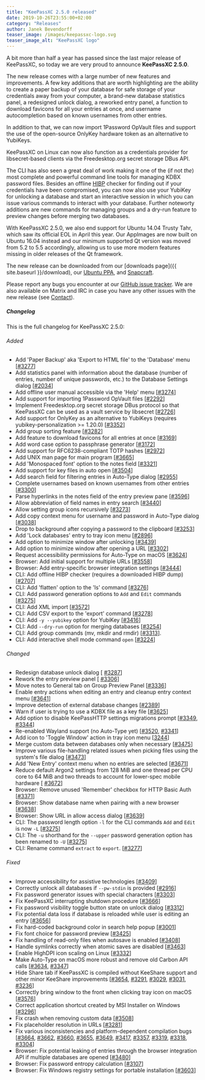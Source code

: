 ```yaml
---
title: "KeePassXC 2.5.0 released"
date: 2019-10-26T23:55:00+02:00
category: "Releases"
author: Janek Bevendorff
teaser_image: /images/keepassxc-logo.svg
teaser_image_alt: "KeePassXC logo"
---
```


A bit more than half a year has passed since the last major release of KeePassXC, so today we
are very proud to announce **KeePassXC 2.5.0**.

The new release comes with a large number of new features and improvements. A few key additions
that are worth highlighting are the ability to create a paper backup of your database for safe
storage of your credentials away from your computer, a brand-new database statistics panel, a redesigned
unlock dialog, a reworked entry panel, a function to download favicons for all your entries at once,
and username autocompletion based on known usernames from other entries.

<!--more-->

In addition to that, we can now import 1Password OpVault files and support the use
of the open-source OnlyKey hardware token as an alternative to YubiKeys.

KeePassXC on Linux can now also function as a credentials provider for libsecret-based clients
via the Freedesktop.org secret storage DBus API.

The CLI has also seen a great deal of work making it one of the (if not *the*) most complete and powerful
command line tools for managing KDBX password files. Besides an offline [HIBP](https://haveibeenpwned.com/)
checker for finding out if your credentials have been compromised, you can now also use
your YubiKey for unlocking a database and start an interactive session in which you can issue
various commands to interact with your database. Further noteworty additions are new commands for
managing groups and a dry-run feature to preview changes before merging two databases.

With KeePassXC 2.5.0, we also end support for Ubuntu 14.04 Trusty Tahr, which saw its official EOL in
April this year. Our AppImages are now built on Ubuntu 16.04 instead and our minimum supported
Qt version was moved from 5.2 to 5.5 accordingly, allowing us to use more modern features missing
in older releases of the Qt framework.

The new release can be downloaded from our
[downloads page]({{ site.baseurl }}/download), our
[Ubuntu PPA](https://launchpad.net/~phoerious/+archive/ubuntu/keepassxc/),
and [Snapcraft](https://snapcraft.io/keepassxc/).

Please report any bugs you encounter at our [GitHub issue tracker](https://github.com/keepassxreboot/keepassxc/issues).
We are also available on Matrix and IRC in case you have any other issues with the new release
(see [Contact](/team/#contact)).

<h5 id="changelog" style="clear: left">Changelog</h5>

This is the full changelog for KeePassXC 2.5.0:

<h6>Added</h6>

- Add 'Paper Backup' aka 'Export to HTML file' to the 'Database' menu [[#3277](https://github.com/keepassxreboot/keepassxc/pull/3277)]
- Add statistics panel with information about the database (number of entries, number of unique passwords, etc.) to the Database Settings dialog [[#2034](https://github.com/keepassxreboot/keepassxc/issues/2034)]
- Add offline user manual accessible via the 'Help' menu [[#3274](https://github.com/keepassxreboot/keepassxc/issues/3274)]
- Add support for importing 1Password OpVault files [[#2292](https://github.com/keepassxreboot/keepassxc/issues/2292)]
- Implement Freedesktop.org secret storage DBus protocol so that KeePassXC can be used as a vault service by libsecret [[#2726](https://github.com/keepassxreboot/keepassxc/issues/2726)]
- Add support for OnlyKey as an alternative to YubiKeys (requires yubikey-personalization >= 1.20.0) [[#3352](https://github.com/keepassxreboot/keepassxc/issues/3352)]
- Add group sorting feature [[#3282](https://github.com/keepassxreboot/keepassxc/issues/3282)]
- Add feature to download favicons for all entries at once [[#3169](https://github.com/keepassxreboot/keepassxc/issues/3169)]
- Add word case option to passphrase generator [[#3172](https://github.com/keepassxreboot/keepassxc/issues/3172)]
- Add support for RFC6238-compliant TOTP hashes [[#2972](https://github.com/keepassxreboot/keepassxc/issues/2972)]
- Add UNIX man page for main program [[#3665](https://github.com/keepassxreboot/keepassxc/issues/3665)]
- Add 'Monospaced font' option to the notes field [[#3321](https://github.com/keepassxreboot/keepassxc/issues/3321)]
- Add support for key files in auto open [[#3504](https://github.com/keepassxreboot/keepassxc/issues/3504)]
- Add search field for filtering entries in Auto-Type dialog [[#2955](https://github.com/keepassxreboot/keepassxc/issues/2955)]
- Complete usernames based on known usernames from other entries [[#3300](https://github.com/keepassxreboot/keepassxc/issues/3300)]
- Parse hyperlinks in the notes field of the entry preview pane [[#3596](https://github.com/keepassxreboot/keepassxc/issues/3596)]
- Allow abbreviation of field names in entry search [[#3440](https://github.com/keepassxreboot/keepassxc/issues/3440)]
- Allow setting group icons recursively [[#3273](https://github.com/keepassxreboot/keepassxc/issues/3273)]
- Add copy context menu for username and password in Auto-Type dialog [[#3038](https://github.com/keepassxreboot/keepassxc/issues/3038)]
- Drop to background after copying a password to the clipboard [[#3253](https://github.com/keepassxreboot/keepassxc/issues/3253)]
- Add 'Lock databases' entry to tray icon menu [[#2896](https://github.com/keepassxreboot/keepassxc/issues/2896)]
- Add option to minimize window after unlocking [[#3439](https://github.com/keepassxreboot/keepassxc/issues/3439)]
- Add option to minimize window after opening a URL [[#3302](https://github.com/keepassxreboot/keepassxc/issues/3302)]
- Request accessibility permissions for Auto-Type on macOS [[#3624](https://github.com/keepassxreboot/keepassxc/issues/3624)]
- Browser: Add initial support for multiple URLs [[#3558](https://github.com/keepassxreboot/keepassxc/issues/3558)]
- Browser: Add entry-specific browser integration settings [[#3444](https://github.com/keepassxreboot/keepassxc/issues/3444)]
- CLI: Add offline HIBP checker (requires a downloaded HIBP dump) [[#2707](https://github.com/keepassxreboot/keepassxc/issues/2707)]
- CLI: Add 'flatten' option to the 'ls' command [[#3276](https://github.com/keepassxreboot/keepassxc/issues/3276)]
- CLI: Add password generation options to `Add` and `Edit` commands [[#3275](https://github.com/keepassxreboot/keepassxc/issues/3275)]
- CLI: Add XML import [[#3572](https://github.com/keepassxreboot/keepassxc/issues/3572)]
- CLI: Add CSV export to the 'export' command [[#3278](https://github.com/keepassxreboot/keepassxc/issues/3278)]
- CLI: Add `-y --yubikey` option for YubiKey [[#3416](https://github.com/keepassxreboot/keepassxc/issues/3416)]
- CLI: Add `--dry-run` option for merging databases [[#3254](https://github.com/keepassxreboot/keepassxc/issues/3254)]
- CLI: Add group commands (mv, mkdir and rmdir) [[#3313](https://github.com/keepassxreboot/keepassxc/issues/3313)].
- CLI: Add interactive shell mode command `open` [[#3224](https://github.com/keepassxreboot/keepassxc/issues/3224)]

<h6>Changed</h6>

- Redesign database unlock dialog [ [#3287](https://github.com/keepassxreboot/keepassxc/issues/3287)]
- Rework the entry preview panel [ [#3306](https://github.com/keepassxreboot/keepassxc/issues/3306)]
- Move notes to General tab on Group Preview Panel [[#3336](https://github.com/keepassxreboot/keepassxc/issues/3336)]
- Enable entry actions when editing an entry and cleanup entry context menu  [[#3641](https://github.com/keepassxreboot/keepassxc/issues/3641)]
- Improve detection of external database changes  [[#2389](https://github.com/keepassxreboot/keepassxc/issues/2389)]
- Warn if user is trying to use a KDBX file as a key file [[#3625](https://github.com/keepassxreboot/keepassxc/issues/3625)]
- Add option to disable KeePassHTTP settings migrations prompt [[#3349](https://github.com/keepassxreboot/keepassxc/issues/3349), [#3344](https://github.com/keepassxreboot/keepassxc/issues/3344)]
- Re-enabled Wayland support (no Auto-Type yet) [[#3520](https://github.com/keepassxreboot/keepassxc/issues/3520), [#3341](https://github.com/keepassxreboot/keepassxc/issues/3341)]
- Add icon to 'Toggle Window' action in tray icon menu [[3244](https://github.com/keepassxreboot/keepassxc/issues/3244)]
- Merge custom data between databases only when necessary [[#3475](https://github.com/keepassxreboot/keepassxc/issues/3475)]
- Improve various file-handling related issues when picking files using the system's file dialog [[#3473](https://github.com/keepassxreboot/keepassxc/issues/3473)]
- Add 'New Entry' context menu when no entries are selected [[#3671](https://github.com/keepassxreboot/keepassxc/issues/3671)]
- Reduce default Argon2 settings from 128 MiB and one thread per CPU core to 64 MiB and two threads to account for lower-spec mobile hardware [ [#3672](https://github.com/keepassxreboot/keepassxc/issues/3672)]
- Browser: Remove unused 'Remember' checkbox for HTTP Basic Auth [[#3371](https://github.com/keepassxreboot/keepassxc/issues/3371)]
- Browser: Show database name when pairing with a new browser [[#3638](https://github.com/keepassxreboot/keepassxc/issues/3638)]
- Browser: Show URL in allow access dialog [[#3639](https://github.com/keepassxreboot/keepassxc/issues/3639)]
- CLI: The password length option `-l` for the CLI commands `Add` and `Edit` is now `-L` [[#3275](https://github.com/keepassxreboot/keepassxc/issues/3275)]
- CLI: The `-u` shorthand for the `--upper` password generation option has been renamed to `-U` [[#3275](https://github.com/keepassxreboot/keepassxc/issues/3275)]
- CLI: Rename command `extract` to `export`. [[#3277](https://github.com/keepassxreboot/keepassxc/issues/3277)]

<h6>Fixed</h6>

- Improve accessibility for assistive technologies [[#3409](https://github.com/keepassxreboot/keepassxc/issues/3409)]
- Correctly unlock all databases if `--pw-stdin` is provided [[#2916](https://github.com/keepassxreboot/keepassxc/issues/2916)]
- Fix password generator issues with special characters [[#3303](https://github.com/keepassxreboot/keepassxc/issues/3303)]
- Fix KeePassXC interrupting shutdown procedure [[#3666](https://github.com/keepassxreboot/keepassxc/issues/3666)]
- Fix password visibility toggle button state on unlock dialog [[#3312](https://github.com/keepassxreboot/keepassxc/issues/3312)]
- Fix potential data loss if database is reloaded while user is editing an entry [[#3656](https://github.com/keepassxreboot/keepassxc/issues/3656)]
- Fix hard-coded background color in search help popup [[#3001](https://github.com/keepassxreboot/keepassxc/issues/3001)]
- Fix font choice for password preview [[#3425](https://github.com/keepassxreboot/keepassxc/issues/3425)]
- Fix handling of read-only files when autosave is enabled [[#3408](https://github.com/keepassxreboot/keepassxc/issues/3408)]
- Handle symlinks correctly when atomic saves are disabled [[#3463](https://github.com/keepassxreboot/keepassxc/issues/3463)]
- Enable HighDPI icon scaling on Linux [[#3332](https://github.com/keepassxreboot/keepassxc/issues/3332)]
- Make Auto-Type on macOS more robust and remove old Carbon API calls [[#3634](https://github.com/keepassxreboot/keepassxc/issues/3634), [#3347](https://github.com/keepassxreboot/keepassxc/issues/3347)]
- Hide Share tab if KeePassXC is compiled without KeeShare support and other minor KeeShare improvements [[#3654](https://github.com/keepassxreboot/keepassxc/issues/3654), [#3291](https://github.com/keepassxreboot/keepassxc/issues/3291), [#3029](https://github.com/keepassxreboot/keepassxc/issues/3029), [#3031](https://github.com/keepassxreboot/keepassxc/issues/3031), [#3236](https://github.com/keepassxreboot/keepassxc/issues/3236)]
- Correctly bring window to the front when clicking tray icon on macOS [[#3576](https://github.com/keepassxreboot/keepassxc/issues/3576)]
- Correct application shortcut created by MSI Installer on Windows [[#3296](https://github.com/keepassxreboot/keepassxc/issues/3296)]
- Fix crash when removing custom data [[#3508](https://github.com/keepassxreboot/keepassxc/issues/3508)]
- Fix placeholder resolution in URLs [[#3281](https://github.com/keepassxreboot/keepassxc/issues/3281)]
- Fix various inconsistencies and platform-dependent compilation bugs [[#3664](https://github.com/keepassxreboot/keepassxc/issues/3664), [#3662](https://github.com/keepassxreboot/keepassxc/issues/3662), [#3660](https://github.com/keepassxreboot/keepassxc/issues/3660), [#3655](https://github.com/keepassxreboot/keepassxc/issues/3655), [#3649](https://github.com/keepassxreboot/keepassxc/issues/3649), [#3417](https://github.com/keepassxreboot/keepassxc/issues/3417), [#3357](https://github.com/keepassxreboot/keepassxc/issues/3357), [#3319](https://github.com/keepassxreboot/keepassxc/issues/3319), [#3318](https://github.com/keepassxreboot/keepassxc/issues/3318), [#3304](https://github.com/keepassxreboot/keepassxc/issues/3304)]
- Browser: Fix potential leaking of entries through the browser integration API if multiple databases are opened [[#3480](https://github.com/keepassxreboot/keepassxc/issues/3480)]
- Browser: Fix password entropy calculation [[#3107](https://github.com/keepassxreboot/keepassxc/issues/3107)]
- Browser: Fix Windows registry settings for portable installation [[#3603](https://github.com/keepassxreboot/keepassxc/issues/3603)]